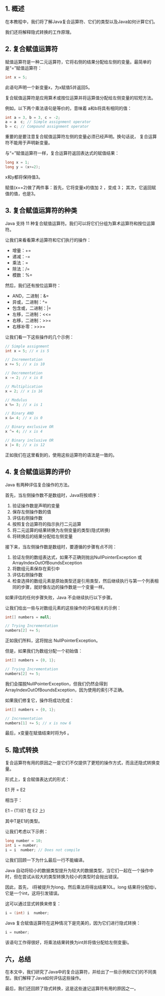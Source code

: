 ## 1. 概述

在本教程中，我们将了解Java复合运算符、它们的类型以及Java如何计算它们。

我们还将解释隐式转换的工作原理。

## 2. 复合赋值运算符

赋值运算符是一种二元运算符，它将右侧的结果分配给左侧的变量。最简单的是“=”赋值运算符：

```java
int x = 5;
```

此语句声明一个新变量x，为x赋值5并返回5。

复合赋值运算符是应用算术或按位运算并将运算值分配给左侧变量的较短方法。

例如，以下两个乘法语句是等价的，意味着 a和b将具有相同的值：

```java
int a = 3, b = 3, c = -2;
a = a  c; // Simple assignment operator
b = c; // Compound assignment operator
```

重要的是要注意复合赋值运算符左侧的变量必须已经声明。换句话说， 复合运算符不能用于声明新变量。

与“=”赋值运算符一样，复合运算符返回表达式的赋值结果：

```java
long x = 1;
long y = (x+=2);
```

x和y都将保持值3。

赋值(x+=2)做了两件事：首先，它将变量x的值加 2 ，变成 3； 其次，它返回赋值的值，也是3。

## 3. 复合赋值运算符的种类

Java 支持 11 种复合赋值运算符。我们可以将它们分组为算术运算符和按位运算符。

让我们来看看算术运算符和它们执行的操作：

-   增量：+=
-   递减：-=
-   乘法：=
-   除法：/=
-   模数：%=

然后，我们还有按位运算符：

-   AND，二进制：&=
-   异或，二进制：^=
-   包含或，二进制：|=
-   左移，二进制：<<=
-   右移，二进制：>>=
-   右移补零：>>>=

让我们看一下这些操作的几个示例：

```java
// Simple assignment
int x = 5; // x is 5

// Incrementation
x += 5; // x is 10

// Decrementation
x -= 2; // x is 8

// Multiplication
x = 2; // x is 16

// Modulus
x %= 3; // x is 1

// Binary AND
x &= 4; // x is 0

// Binary exclusive OR
x ^= 4; // x is 4

// Binary inclusive OR
x |= 8; // x is 12
```

正如我们在这里看到的，使用这些运算符的语法是一致的。

## 4. 复合赋值运算的评价

Java 有两种评估复合操作的方法。

首先，当左侧操作数不是数组时，Java将按顺序：

1.  验证操作数是声明的变量
2.  保存左侧操作数的值
3.  评估右侧操作数
4.  按照复合运算符的指示执行二元运算
5.  将二元运算的结果转换为左侧变量的类型(隐式转换)
6.  将转换后的结果分配给左侧变量

接下来，当左侧操作数是数组时，要遵循的步骤有点不同：

1.  验证左侧的数组表达式，如果不正确则抛出NullPointerException 或 ArrayIndexOutOfBoundsException
2.  将数组元素保存在索引中
3.  评估右侧操作数
4.  检查选择的数组元素是原始类型还是引用类型，然后继续执行与第一个列表相同的步骤，就好像左边的操作数是一个变量一样。

如果评估的任何步骤失败，Java 不会继续执行以下步骤。

让我们给出一些与对数组元素的这些操作的评估相关的示例：

```java
int[] numbers = null;

// Trying Incrementation
numbers[2] += 5;
```

正如我们所料，这将抛出 NullPointerException。

但是，如果我们为数组分配一个初始值：

```java
int[] numbers = {0, 1};

// Trying Incrementation
numbers[2] += 5;
```

我们会摆脱NullPointerException，但我们仍然会得到 ArrayIndexOutOfBoundsException，因为使用的索引不正确。

如果我们修复它，操作将成功完成：

```java
int[] numbers = {0, 1};

// Incrementation
numbers[1] += 5; // x is now 6
```

最后，x变量在赋值结束时将为6 。

## 5. 隐式转换

复合运算符有用的原因之一是它们不仅提供了更短的操作方式，而且还隐式转换变量。

形式上，复合赋值表达式的形式：

E1 开 = E2

相当于：

E1 – (T)(E1 在 E2 上)

其中T是E1的类型。

让我们考虑以下示例：

```java
long number = 10;
int i = number;
i = i  number; // Does not compile
```

让我们回顾一下为什么最后一行不能编译。

Java 自动将较小的数据类型提升为较大的数据类型，当它们一起在一个操作中时，但在尝试从较大的类型转换为较小的类型时会抛出错误。

因此，首先， i将被提升为long，然后乘法将得出结果10L。long 结果将分配给i，它是一个int，这将引发错误。

这可以通过显式转换来修复：

```java
i = (int) i  number;
```

Java 复合赋值运算符在这种情况下是完美的，因为它们进行隐式转换：

```java
i = number;
```

该语句工作得很好，将乘法结果转换为int并将值分配给左侧变量i。

## 六，总结

在本文中，我们研究了Java中的复合运算符，并给出了一些示例和它们的不同类型。我们解释了Java如何评估这些操作。

最后，我们还回顾了隐式转换，这是这些速记运算符有用的原因之一。